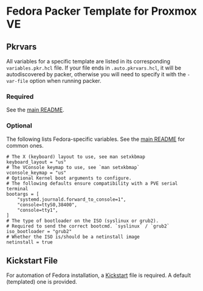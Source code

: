 # Fedora Packer Template for Proxmox VE

## Pkrvars

All variables for a specific template are listed in its corresponding `variables.pkr.hcl` file. If your file ends in `.auto.pkrvars.hcl`, it will be autodiscovered by packer, otherwise you will need to specify it with the `-var-file` option when running packer.

### Required

See the [main README](../README.md).

### Optional

The following lists Fedora-specific variables. See the [main README](../README.md) for common ones.

```hcl
# The X (keyboard) layout to use, see man setxkbmap
keyboard_layout = "us"
# The VConsole keymap to use, see `man setxkbmap`
vconsole_keymap = "us"
# Optional Kernel boot arguments to configure.
# The following defaults ensure compatibility with a PVE serial terminal
bootargs = [
    "systemd.journald.forward_to_console=1",
    "console=ttyS0,38400",
    "console=tty1",
]
# The type of bootloader on the ISO (syslinux or grub2).
# Required to send the correct bootcmd. `syslinux` / `grub2`
iso_bootloader = "grub2"
# Whether the ISO is/should be a netinstall image
netinstall = true
```

## Kickstart File
For automation of Fedora installation, a [Kickstart](https://en.wikipedia.org/wiki/Kickstart_(Linux)) file is required. A default (templated) one is provided.
